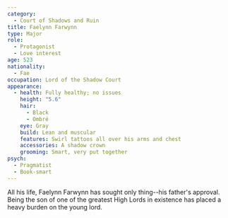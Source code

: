 ```yaml
---
category:
  - Court of Shadows and Ruin
title: Faelynn Farwynn
type: Major
role:
  - Protagonist
  - Love interest
age: 523
nationality:
  - Fae
occupation: Lord of the Shadow Court
appearance:
  - health: Fully healthy; no issues
    height: "5.6"
    hair:
      - Black
      - Ombré
    eye: Gray
    build: Lean and muscular
    features: Swirl tattoos all over his arms and chest
    accessories: A shadow crown
    grooming: Smart, very put together
psych:
  - Pragmatist
  - Book-smart
---
```

All his life, Faelynn Farwynn has sought only thing--his father's approval. Being the son of one of the greatest High Lords in existence has placed a heavy burden on the young lord.